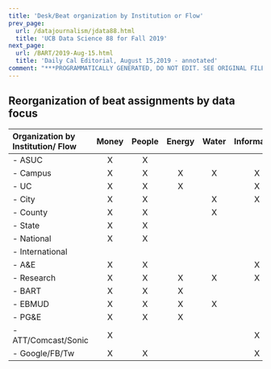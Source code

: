 ```yaml
---
title: 'Desk/Beat organization by Institution or Flow'
prev_page:
  url: /datajournalism/jdata88.html
  title: 'UCB Data Science 88 for Fall 2019'
next_page:
  url: /BART/2019-Aug-15.html
  title: 'Daily Cal Editorial, August 15,2019 - annotated'
comment: "***PROGRAMMATICALLY GENERATED, DO NOT EDIT. SEE ORIGINAL FILES IN /content***"
---
```

## Reorganization of beat assignments by data focus

 Organization by **Institution**/ **Flow** | Money | People | Energy | Water | Information | Goods |Envir |Justice/Security
 :--- |:---: |:---: |:---: |:---: |:---: | :---:|:---: | :---:
  - ASUC |X|X||||X||X
  - Campus|X|X|X|X|X|X|X|X
  - UC|X|X|X||X||X|X
  - City|X|X||X|X||X|X
  - County|X|X||X|||X|X
  - State|X|X|||||X|X
  - National|X|X|||||X|X
  - International||||||
  - A&E|X|X|||X|X
  - Research|X|X|X|X|X|X|X|X
  - BART|X|X|X|||X|X|X
  - EBMUD|X|X|X|X|||X|X
  - PG&E|X|X|X||||X|X
  - ATT/Comcast/Sonic|X||||X|||X
  - Google/FB/Tw|X|X|||X|||X
